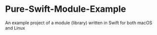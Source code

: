 # Pure-Swift-Module-Example
An example project of a module (library) written in Swift for both macOS and Linux
